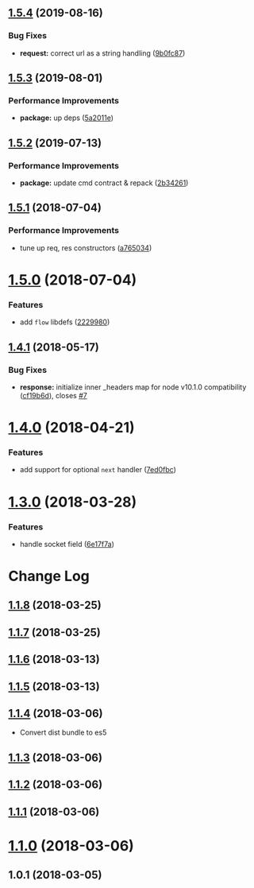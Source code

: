## [1.5.4](https://github.com/antongolub/reqresnext/compare/v1.5.3...v1.5.4) (2019-08-16)


### Bug Fixes

* **request:** correct url as a string handling ([9b0fc87](https://github.com/antongolub/reqresnext/commit/9b0fc87))

## [1.5.3](https://github.com/antongolub/reqresnext/compare/v1.5.2...v1.5.3) (2019-08-01)


### Performance Improvements

* **package:** up deps ([5a2011e](https://github.com/antongolub/reqresnext/commit/5a2011e))

## [1.5.2](https://github.com/antongolub/reqresnext/compare/v1.5.1...v1.5.2) (2019-07-13)


### Performance Improvements

* **package:** update cmd contract & repack ([2b34261](https://github.com/antongolub/reqresnext/commit/2b34261))

## [1.5.1](https://github.com/antongolub/reqresnext/compare/v1.5.0...v1.5.1) (2018-07-04)


### Performance Improvements

* tune up req, res constructors ([a765034](https://github.com/antongolub/reqresnext/commit/a765034))

# [1.5.0](https://github.com/antongolub/reqresnext/compare/v1.4.1...v1.5.0) (2018-07-04)


### Features

* add `flow` libdefs ([2229980](https://github.com/antongolub/reqresnext/commit/2229980))

<a name="1.4.1"></a>
## [1.4.1](https://github.com/antongolub/reqresnext/compare/v1.4.0...v1.4.1) (2018-05-17)


### Bug Fixes

* **response:** initialize inner _headers map for node v10.1.0 compatibility ([cf19b6d](https://github.com/antongolub/reqresnext/commit/cf19b6d)), closes [#7](https://github.com/antongolub/reqresnext/issues/7)

<a name="1.4.0"></a>
# [1.4.0](https://github.com/antongolub/reqresnext/compare/v1.3.0...v1.4.0) (2018-04-21)


### Features

* add support for optional `next` handler ([7ed0fbc](https://github.com/antongolub/reqresnext/commit/7ed0fbc))

<a name="1.3.0"></a>
# [1.3.0](https://github.com/antongolub/reqresnext/compare/v1.2.0...v1.3.0) (2018-03-28)


### Features

* handle socket field ([6e17f7a](https://github.com/antongolub/reqresnext/commit/6e17f7a))

# Change Log


<a name="1.1.8"></a>
## [1.1.8](https://github.com/antongolub/reqresnext/compare/v1.1.7...v1.1.8) (2018-03-25)



<a name="1.1.7"></a>
## [1.1.7](https://github.com/antongolub/reqresnext/compare/v1.1.6...v1.1.7) (2018-03-25)



<a name="1.1.6"></a>
## [1.1.6](https://github.com/antongolub/reqresnext/compare/v1.1.5...v1.1.6) (2018-03-13)



<a name="1.1.5"></a>
## [1.1.5](https://github.com/antongolub/reqresnext/compare/v1.1.4...v1.1.5) (2018-03-13)



<a name="1.1.4"></a>
## [1.1.4](https://github.com/antongolub/reqresnext/compare/v1.1.3...v1.1.4) (2018-03-06)
* Convert dist bundle to es5



<a name="1.1.3"></a>
## [1.1.3](https://github.com/antongolub/reqresnext/compare/v1.1.2...v1.1.3) (2018-03-06)



<a name="1.1.2"></a>
## [1.1.2](https://github.com/antongolub/reqresnext/compare/v1.1.1...v1.1.2) (2018-03-06)



<a name="1.1.1"></a>
## [1.1.1](https://github.com/antongolub/reqresnext/compare/v1.1.0...v1.1.1) (2018-03-06)



<a name="1.1.0"></a>
# [1.1.0](https://github.com/antongolub/reqresnext/compare/v1.0.1...v1.1.0) (2018-03-06)



<a name="1.0.1"></a>
## 1.0.1 (2018-03-05)
